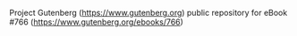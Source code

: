 Project Gutenberg (https://www.gutenberg.org) public repository for eBook #766 (https://www.gutenberg.org/ebooks/766)
